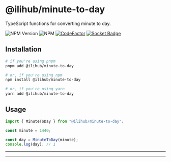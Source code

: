 # @ilihub/minute-to-day

TypeScript functions for converting minute to day.

![NPM Version](https://img.shields.io/npm/v/%40ilihub%2Fminute-to-day?color=33cd56&logo=npm)
![NPM](https://img.shields.io/npm/l/%40ilihub%2Fminute-to-day)
[![CodeFactor](https://www.codefactor.io/repository/github/ilihub/npm/badge)](https://www.codefactor.io/repository/github/ilihub/npm)
[![Socket Badge](https://socket.dev/api/badge/npm/package/@ilihub/minute-to-day)](https://socket.dev/npm/package/@ilihub/minute-to-day)

## Installation

```bash
# if you're using pnpm
pnpm add @ilihub/minute-to-day

# or, if you're using npm
npm install @ilihub/minute-to-day

# or, if you're using yarn
yarn add @ilihub/minute-to-day
```

## Usage

```javascript
import { MinuteToDay } from "@ilihub/minute-to-day";

const minute = 1440;

const day = MinuteToDay(minute);
console.log(day); // 1
```

---

<!-- sponsors_and_backers_section_start -->

<!-- sponsors_and_backers_section_end -->

---
